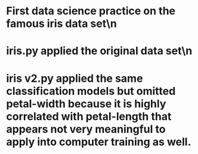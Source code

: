 # First data science practice on the famous iris data set\n
# iris.py applied the original data set\n
# iris v2.py applied the same classification models but omitted petal-width because it is highly correlated with petal-length that appears not very meaningful to apply into computer training as well.
